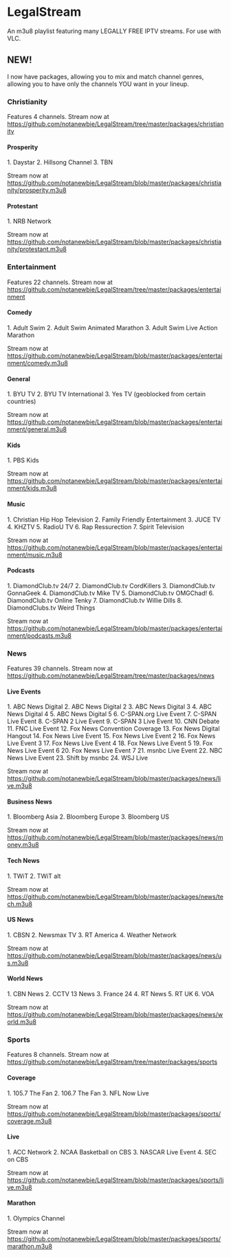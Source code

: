 <h1>LegalStream</h1>
An m3u8 playlist featuring many LEGALLY FREE IPTV streams. For use with VLC.
<h2>NEW!</h2>

I now have packages, allowing you to mix and match channel genres, allowing you to have only the channels YOU want in your lineup.

<h3>Christianity</h3>

Features 4 channels. Stream now at https://github.com/notanewbie/LegalStream/tree/master/packages/christianity

<h4> Prosperity</h4>
1. Daystar
2. Hillsong Channel
3. TBN

Stream now at https://github.com/notanewbie/LegalStream/blob/master/packages/christianity/prosperity.m3u8

<h4>Protestant</h4>
1. NRB Network

Stream now at https://github.com/notanewbie/LegalStream/blob/master/packages/christianity/protestant.m3u8

<h3>Entertainment</h3>

Features 22 channels. Stream now at https://github.com/notanewbie/LegalStream/tree/master/packages/entertainment

<h4>Comedy</h4>
1. Adult Swim
2. Adult Swim Animated Marathon
3. Adult Swim Live Action Marathon

Stream now at https://github.com/notanewbie/LegalStream/blob/master/packages/entertainment/comedy.m3u8

<h4>General</h4>
1. BYU TV
2. BYU TV International
3. Yes TV (geoblocked from certain countries)

Stream now at https://github.com/notanewbie/LegalStream/blob/master/packages/entertainment/general.m3u8

<h4>Kids</h4>
1. PBS Kids

Stream now at https://github.com/notanewbie/LegalStream/blob/master/packages/entertainment/kids.m3u8

<h4>Music</h4>
1. Christian Hip Hop Television
2. Family Friendly Entertainment
3. JUCE TV
4. KHZTV
5. RadioU TV
6. Rap Ressurection
7. Spirit Television

Stream now at https://github.com/notanewbie/LegalStream/blob/master/packages/entertainment/music.m3u8

<h4>Podcasts</h4>
1. DiamondClub.tv 24/7
2. DiamondClub.tv CordKillers
3. DiamondClub.tv GonnaGeek
4. DiamondClub.tv Mike TV
5. DiamondClub.tv OMGChad!
6. DiamondClub.tv Online Tenky
7. DiamondClub.tv Willie Dills
8. DiamondClubs.tv Weird Things

Stream now at https://github.com/notanewbie/LegalStream/blob/master/packages/entertainment/podcasts.m3u8

<h3>News</h3>

Features 39 channels. Stream now at https://github.com/notanewbie/LegalStream/tree/master/packages/news

<h4>Live Events</h4>
1. ABC News Digital
2. ABC News Digital 2
3. ABC News Digital 3
4. ABC News Digital 4
5. ABC News Digital 5
6. C-SPAN.org Live Event
7. C-SPAN Live Event
8. C-SPAN 2 Live Event
9. C-SPAN 3 Live Event
10. CNN Debate
11. FNC Live Event
12. Fox News Convention Coverage
13. Fox News Digital Hangout
14. Fox News Live Event
15. Fox News Live Event 2
16. Fox News Live Event 3
17. Fox News Live Event 4
18. Fox News Live Event 5
19. Fox News Live Event 6
20. Fox News Live Event 7
21. msnbc Live Event
22. NBC News Live Event
23. Shift by msnbc
24. WSJ Live

Stream now at https://github.com/notanewbie/LegalStream/blob/master/packages/news/live.m3u8

<h4>Business News</h4>
1. Bloomberg Asia
2. Bloomberg Europe
3. Bloomberg US

Stream now at https://github.com/notanewbie/LegalStream/blob/master/packages/news/money.m3u8

<h4>Tech News</h4>
1. TWiT
2. TWiT alt

Stream now at https://github.com/notanewbie/LegalStream/blob/master/packages/news/tech.m3u8

<h4>US News</h4>
1. CBSN
2. Newsmax TV
3. RT America
4. Weather Network

Stream now at https://github.com/notanewbie/LegalStream/blob/master/packages/news/us.m3u8

<h4>World News</h4>
1. CBN News
2. CCTV 13 News
3. France 24
4. RT News
5. RT UK
6. VOA

Stream now at https://github.com/notanewbie/LegalStream/blob/master/packages/news/world.m3u8

<h3>Sports</h3>

Features 8 channels. Stream now at https://github.com/notanewbie/LegalStream/tree/master/packages/sports

<h4>Coverage</h4>
1. 105.7 The Fan
2. 106.7 The Fan
3. NFL Now Live

Stream now at https://github.com/notanewbie/LegalStream/blob/master/packages/sports/coverage.m3u8

<h4>Live</h4>
1. ACC Network
2. NCAA Basketball on CBS
3. NASCAR Live Event
4. SEC on CBS

Stream now at https://github.com/notanewbie/LegalStream/blob/master/packages/sports/live.m3u8

<h4>Marathon</h4>
1. Olympics Channel

Stream now at https://github.com/notanewbie/LegalStream/blob/master/packages/sports/marathon.m3u8
